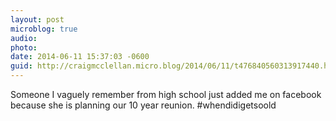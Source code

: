```yaml
---
layout: post
microblog: true
audio: 
photo: 
date: 2014-06-11 15:37:03 -0600
guid: http://craigmcclellan.micro.blog/2014/06/11/t476840560313917440.html
---
```

Someone I vaguely remember from high school just added me on facebook because she is planning our 10 year reunion. #whendidigetsoold
